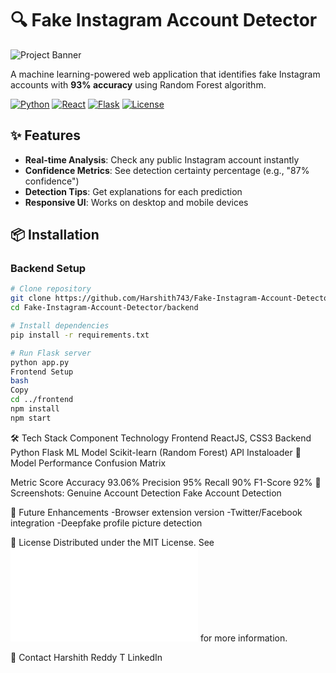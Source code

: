 # 🔍 Fake Instagram Account Detector

![Project Banner]([https://i.imgur.com/Jf5qN0a.png](https://raw.githubusercontent.com/Harshith743/Fake-Instagram-Account-Detector/refs/heads/main/Screenshots/main.png))

A machine learning-powered web application that identifies fake Instagram accounts with **93% accuracy** using Random Forest algorithm.

[![Python](https://img.shields.io/badge/Python-3.8+-blue?logo=python)](https://python.org)
[![React](https://img.shields.io/badge/React-18.0+-61DAFB?logo=react)](https://reactjs.org)
[![Flask](https://img.shields.io/badge/Flask-2.0-lightgrey?logo=flask)](https://flask.palletsprojects.com)
[![License](https://img.shields.io/badge/License-MIT-green)](LICENSE)

## ✨ Features

- **Real-time Analysis**: Check any public Instagram account instantly
- **Confidence Metrics**: See detection certainty percentage (e.g., "87% confidence")
- **Detection Tips**: Get explanations for each prediction
- **Responsive UI**: Works on desktop and mobile devices

## 📦 Installation

### Backend Setup
```bash
# Clone repository
git clone https://github.com/Harshith743/Fake-Instagram-Account-Detector.git
cd Fake-Instagram-Account-Detector/backend

# Install dependencies
pip install -r requirements.txt

# Run Flask server
python app.py
Frontend Setup
bash
Copy
cd ../frontend
npm install
npm start
```
🛠️ Tech Stack
Component	Technology
Frontend	ReactJS, CSS3
Backend	Python Flask
ML Model	Scikit-learn (Random Forest)
API	Instaloader
🧠 Model Performance
Confusion Matrix

Metric	Score
Accuracy	93.06%
Precision	95%
Recall	90%
F1-Score	92%
📸 Screenshots:
Genuine Account Detection	Fake Account Detection

🌟 Future Enhancements
-Browser extension version
-Twitter/Facebook integration
-Deepfake profile picture detection

📜 License
Distributed under the MIT License. See ![LICENSE](LICENSE.txt) for more information.

📧 Contact
Harshith Reddy T
LinkedIn
